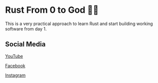 # Rust From 0 to God 🚀🔥

This is a very practical approach to learn Rust and start building working software from day 1.

## Social Media
[YouTube](https://www.youtube.com/c/SecurityUnion)

[Facebook](https://www.facebook.com/muchsecure)

[Instagram](https://www.instagram.com/security.union/)